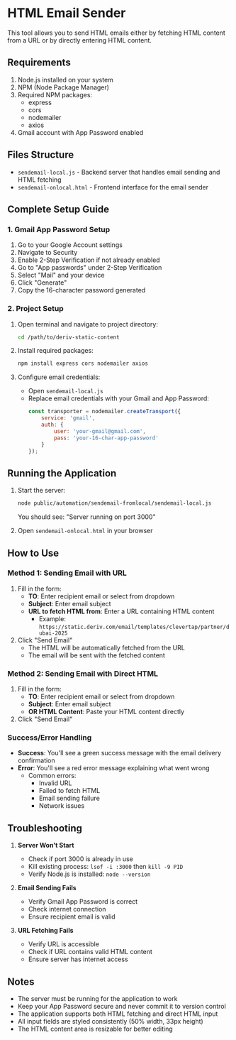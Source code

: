 # HTML Email Sender

This tool allows you to send HTML emails either by fetching HTML content from a URL or by directly entering HTML content.

## Requirements

1. Node.js installed on your system
2. NPM (Node Package Manager)
3. Required NPM packages:
   - express
   - cors
   - nodemailer
   - axios
4. Gmail account with App Password enabled

## Files Structure

- `sendemail-local.js` - Backend server that handles email sending and HTML fetching
- `sendemail-onlocal.html` - Frontend interface for the email sender

## Complete Setup Guide

### 1. Gmail App Password Setup
1. Go to your Google Account settings
2. Navigate to Security
3. Enable 2-Step Verification if not already enabled
4. Go to "App passwords" under 2-Step Verification
5. Select "Mail" and your device
6. Click "Generate"
7. Copy the 16-character password generated

### 2. Project Setup
1. Open terminal and navigate to project directory:
   ```bash
   cd /path/to/deriv-static-content
   ```

2. Install required packages:
   ```bash
   npm install express cors nodemailer axios
   ```

3. Configure email credentials:
   - Open `sendemail-local.js`
   - Replace email credentials with your Gmail and App Password:
     ```javascript
     const transporter = nodemailer.createTransport({
         service: 'gmail',
         auth: {
             user: 'your-gmail@gmail.com',
             pass: 'your-16-char-app-password'
         }
     });
     ```

## Running the Application

1. Start the server:
   ```bash
   node public/automation/sendemail-fromlocal/sendemail-local.js
   ```
   You should see: "Server running on port 3000"

2. Open `sendemail-onlocal.html` in your browser

## How to Use

### Method 1: Sending Email with URL
1. Fill in the form:
   - **TO**: Enter recipient email or select from dropdown
   - **Subject**: Enter email subject
   - **URL to fetch HTML from**: Enter a URL containing HTML content
     - Example: `https://static.deriv.com/email/templates/clevertap/partner/dubai-2025`
2. Click "Send Email"
   - The HTML will be automatically fetched from the URL
   - The email will be sent with the fetched content

### Method 2: Sending Email with Direct HTML
1. Fill in the form:
   - **TO**: Enter recipient email or select from dropdown
   - **Subject**: Enter email subject
   - **OR HTML Content**: Paste your HTML content directly
2. Click "Send Email"

### Success/Error Handling
- **Success**: You'll see a green success message with the email delivery confirmation
- **Error**: You'll see a red error message explaining what went wrong
  - Common errors:
    - Invalid URL
    - Failed to fetch HTML
    - Email sending failure
    - Network issues

## Troubleshooting

1. **Server Won't Start**
   - Check if port 3000 is already in use
   - Kill existing process: `lsof -i :3000` then `kill -9 PID`
   - Verify Node.js is installed: `node --version`

2. **Email Sending Fails**
   - Verify Gmail App Password is correct
   - Check internet connection
   - Ensure recipient email is valid

3. **URL Fetching Fails**
   - Verify URL is accessible
   - Check if URL contains valid HTML content
   - Ensure server has internet access

## Notes

- The server must be running for the application to work
- Keep your App Password secure and never commit it to version control
- The application supports both HTML fetching and direct HTML input
- All input fields are styled consistently (50% width, 33px height)
- The HTML content area is resizable for better editing
